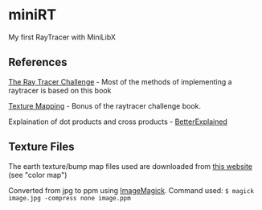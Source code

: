 # miniRT
My first RayTracer with MiniLibX

## References
[The Ray Tracer Challenge](http://raytracerchallenge.com) - Most of the methods of implementing a raytracer is based on this book

[Texture Mapping](http://raytracerchallenge.com/bonus/texture-mapping.html) - Bonus of the raytracer challenge book.

Explaination of dot products and cross products - [BetterExplained](https://betterexplained.com)

## Texture Files
The earth texture/bump map files used are downloaded from [this website](http://planetpixelemporium.com/earth.html) (see "color map")

Converted from jpg to ppm using [ImageMagick](https://imagemagick.org/script/download.php). Command used:
`$ magick image.jpg -compress none image.ppm`
